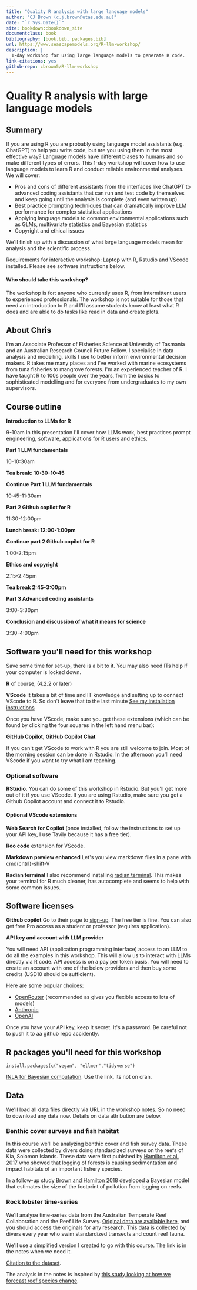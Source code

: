 ```yaml
--- 
title: "Quality R analysis with large language models"
author: "CJ Brown (c.j.brown@utas.edu.au)"
date: "`r Sys.Date()`"
site: bookdown::bookdown_site
documentclass: book
bibliography: [book.bib, packages.bib]
url: https://www.seascapemodels.org/R-llm-workshop/
description: |
  1-day workshop for using large language models to generate R code.
link-citations: yes
github-repo: cbrown5/R-llm-workshop
---
```


# Quality R analysis with large language models

## Summary

If you are using R you are probably using language model assistants (e.g. ChatGPT) to help you write code, but are you using them in the most effective way? Language models have different biases to humans and so make different types of errors. This 1-day workshop will cover how to use language models to learn R and conduct reliable environmental analyses. We will cover:  

- Pros and cons of different assistants from the interfaces like ChatGPT to advanced coding assistants that can run and test code by themselves and keep going until the analysis is complete (and even written up).  
- Best practice prompting techniques that can dramatically improve LLM performance for complex statistical applications  
- Applying language models to common environmental applications such as GLMs, multivariate statistics and Bayesian statistics
- Copyright and ethical issues  

We'll finish up with a discussion of what large language models mean for analysis and the scientific process.

Requirements for interactive workshop: Laptop with R, Rstudio and VScode installed. Please see software instructions below. 


#### Who should take this workshop?
The workshop is for: anyone who currently uses R, from intermittent users to 
experienced professionals. The workshop is not suitable for those that need an introduction to R and I'll assume students know at least what R does and are able to do tasks like read in data and create plots.


## About Chris 

I'm an Associate Professor of Fisheries Science at University of Tasmania and an Australian Research Council Future Fellow. I specialise in data analysis and modelling, skills I use to better inform environmental decision makers. R takes me many places and I've worked with marine ecosystems from tuna fisheries to mangrove forests. I'm an experienced teacher of R. I have taught R to 100s people over the years, from the basics to sophisticated modelling and for everyone from undergraduates to my own supervisors.

## Course outline

**Introduction to LLMs for R** 

9-10am
In this presentation I'll cover how LLMs work, best practices prompt engineering, software, applications for R users and ethics. 

**Part 1 LLM fundamentals** 

10-10:30am 

**Tea break: 10:30-10:45**

**Continue Part 1 LLM fundamentals** 

10:45-11:30am

**Part 2 Github copilot for R**

11:30-12:00pm

**Lunch break: 12:00-1:00pm**

**Continue part 2 Github copilot for R**  

1:00-2:15pm

**Ethics and copyright**  

2:15-2:45pm

**Tea break 2:45-3:00pm**

**Part 3 Advanced coding assistants** 

3:00-3:30pm

**Conclusion and discussion of what it means for science**

3:30-4:00pm

## Software you'll need for this workshop

Save some time for set-up, there is a bit to it. You may also need ITs help if your computer is locked down. 

**R** of course, (4.2.2 or later)

**VScode** 
It takes a bit of time and IT knowledge and setting up to connect VScode to R. So don't leave that to the last minute [See my installation instructions](https://www.seascapemodels.org/rstats/2025/02/07/setting-up-vscode-r-cline.html)

Once you have VScode, make sure you get these extensions (which can be found by clicking the four squares in the left hand menu bar): 

**GitHub Copilot, GitHub Copilot Chat**

If you can't get VScode to work with R you are still welcome to join. Most of the morning session can be done in Rstudio. In the afternoon you'll need VScode if you want to try what I am teaching. 

### Optional software 

**RStudio**. You can do some of this workshop in Rstudio. But you'll get more out of it if you use VScode. 
If you are using Rstudio, make sure you get a Github Copilot account and connect it to Rstudio. 

#### Optional VScode extensions

**Web Search for Copilot** (once installed, follow the instructions to set up your API key, I use Tavily because it has a free tier). 

**Roo code** extension for VScode. 

**Markdown preview enhanced** Let's  you view markdown files in a pane with cmd(cntrl)-shift-V

**Radian terminal** I also recommend installing [radian terminal](https://github.com/randy3k/radian). This makes your terminal for R much cleaner, has autocomplete and seems to help with some common issues. 

## Software licenses

**Github copilot** Go to their page to [sign-up](https://github.com/features/copilot). The free tier is fine. You can also get free Pro access as a student or professor (requires application). 

**API key and account with LLM provider** 

You will need API (application programming interface) access to an LLM to do all the examples in this workshop. This will allow us to interact with LLMs directly via R code. API access is on a pay per token basis. You will need to create an account with one of the below providers and then buy some credits (USD10 should be sufficient). 

Here are some popular choices:

- [OpenRouter](https://openrouter.ai/sign-up) (recommended as gives you flexible access to lots of models)
- [Anthropic](https://console.anthropic.com/login?returnTo=%2F%3F)
- [OpenAI](https://platform.openai.com/api-keys)

Once you have your API key, keep it secret. It's a password. Be careful not to push it to aa github repo accidently. 

## R packages you'll need for this workshop

`install.packages(c("vegan", "ellmer","tidyverse")`

[INLA for Bayesian computation](https://www.r-inla.org/download-install). Use the link, its not on cran. 

## Data 

We'll load all data files directly via URL in the workshop notes. So no need to download any data now. Details on data attribution are below. 

### Benthic cover surveys and fish habitat
 
In this course we'll be analyzing benthic cover and fish survey data. These data were collected by divers doing standardized surveys on the reefs of Kia, Solomon Islands. These data were first publshed by [Hamilton et al. 2017](http://dx.doi.org/10.1016/j.biocon.2017.04.024) who showed that logging of forests is causing sedimentation and impact habitats of an important fishery species.

 In a follow-up study [Brown and Hamilton 2018](http://dx.doi.org/10.1111/cobi.13079) developed a Bayesian model that estimates the size of the footprint of pollution from logging on reefs. 

### Rock lobster time-series 

We'll analyse time-series data from the Australian Temperate Reef Collaboration and the Reef Life Survey. [Original data are available here](https://portal.aodn.org.au/), and you should access the originals for any research. 
This data is collected by divers every year who swim standardized transects and count reef fauna. 

We'll use a simplified version I created to go with this course. The link is in the notes when we need it. 

[Citation to the dataset](https://www.cambridge.org/core/journals/environmental-conservation/article/an-assessment-of-population-responses-of-common-inshore-fishes-and-invertebrates-following-declaration-of-five-australian-marine-protected-areas/E43C5AA810E76BC4E1A6DEFF0F288FD0). 

The analysis in the notes is inspired by [this study looking at how we forecast reef species change](https://www.biorxiv.org/content/10.1101/2025.01.23.634630v1.abstract). 

